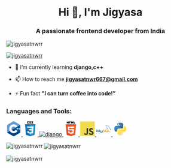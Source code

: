 <h1 align="center">Hi 👋, I'm Jigyasa</h1>
<h3 align="center">A passionate frontend developer from India</h3>

<p align="left"> <img src="https://komarev.com/ghpvc/?username=jigyasatnwrr&label=Profile%20views&color=0e75b6&style=flat" alt="jigyasatnwrr" /> </p>

<p align="left"> <a href="https://github.com/ryo-ma/github-profile-trophy"><img src="https://github-profile-trophy.vercel.app/?username=jigyasatnwrr" alt="jigyasatnwrr" /></a> </p>

- 🌱 I’m currently learning **django,c++**

- 📫 How to reach me **jigyasatnwr667@gmail.com**

- ⚡ Fun fact **"I can turn coffee into code!”**

<!--<h3 align="left">Connect with me:</h3>
<p align="left">
<a href="https://linkedin.com/in/www.linkedin.com/in/jigyasa-tanwar-a5b137329" target="blank"><img align="center" src="https://raw.githubusercontent.com/rahuldkjain/github-profile-readme-generator/master/src/images/icons/Social/linked-in-alt.svg" alt="www.linkedin.com/in/jigyasa-tanwar-a5b137329" height="30" width="40" /></a>
<a href="https://instagram.com/jigyasatnwrr" target="blank"><img align="center" src="https://raw.githubusercontent.com/rahuldkjain/github-profile-readme-generator/master/src/images/icons/Social/instagram.svg" alt="jigyasatnwrr" height="30" width="40" /></a>
</p>-->

<h3 align="left">Languages and Tools:</h3>
<p align="left"> <a href="https://www.w3schools.com/cpp/" target="_blank" rel="noreferrer"> <img src="https://raw.githubusercontent.com/devicons/devicon/master/icons/cplusplus/cplusplus-original.svg" alt="cplusplus" width="40" height="40"/> </a> <a href="https://www.w3schools.com/css/" target="_blank" rel="noreferrer"> <img src="https://raw.githubusercontent.com/devicons/devicon/master/icons/css3/css3-original-wordmark.svg" alt="css3" width="40" height="40"/> </a> <a href="https://www.djangoproject.com/" target="_blank" rel="noreferrer"> <img src="https://cdn.worldvectorlogo.com/logos/django.svg" alt="django" width="40" height="40"/> </a> <a href="https://www.w3.org/html/" target="_blank" rel="noreferrer"> <img src="https://raw.githubusercontent.com/devicons/devicon/master/icons/html5/html5-original-wordmark.svg" alt="html5" width="40" height="40"/> </a> <a href="https://developer.mozilla.org/en-US/docs/Web/JavaScript" target="_blank" rel="noreferrer"> <img src="https://raw.githubusercontent.com/devicons/devicon/master/icons/javascript/javascript-original.svg" alt="javascript" width="40" height="40"/> </a> <a href="https://www.mysql.com/" target="_blank" rel="noreferrer"> <img src="https://raw.githubusercontent.com/devicons/devicon/master/icons/mysql/mysql-original-wordmark.svg" alt="mysql" width="40" height="40"/> </a> <a href="https://www.python.org" target="_blank" rel="noreferrer"> <img src="https://raw.githubusercontent.com/devicons/devicon/master/icons/python/python-original.svg" alt="python" width="40" height="40"/> </a> </p>

<p><img align="left" src="https://github-readme-stats.vercel.app/api/top-langs?username=jigyasatnwrr&show_icons=true&locale=en&layout=compact" alt="jigyasatnwrr" /></p>

<p>&nbsp;<img align="center" src="https://github-readme-stats.vercel.app/api?username=jigyasatnwrr&show_icons=true&locale=en" alt="jigyasatnwrr" /></p>

<p><img align="center" src="https://github-readme-streak-stats.herokuapp.com/?user=jigyasatnwrr&" alt="jigyasatnwrr" /></p>
